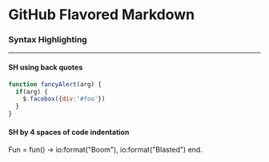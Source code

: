 # GitHub Flavored Markdown
### Syntax Highlighting
---
#### SH using back quotes
```javascript
function fancyAlert(arg) {
  if(arg) {
    $.facebox({div:'#foo'})
  }
}
```
#### SH by 4 spaces of code indentation
   Fun = fun() ->
            io:format("Boom"),
            io:format("Blasted")
            end.
